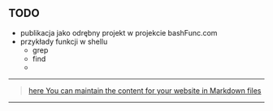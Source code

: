 
## TODO

+ publikacja jako odrębny projekt w projekcie bashFunc.com
+ przykłady funkcji w shellu
  + grep
  + find
  + 


---

> [here You can maintain the content for your website in Markdown files](https://github.com/plainedit/examples/edit/main/TODO.md)

---